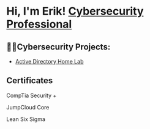 <h1>Hi, I'm Erik!  <a href="https://www.linkedin.com/in/erik-daniels-3281255b/">Cybersecurity Professional</a>

<h2>👨‍💻Cybersecurity Projects:</h2>


  - [Active Directory Home Lab](https://github.com/joshmadakor1/Algorithms-Practice)


<h2>Certificates</h2>

CompTia Security +

JumpCloud Core

Lean Six Sigma





<!--
**joshmadakor1/joshmadakor1** is a ✨ _special_ ✨ repository because its `README.md` (this file) appears on your GitHub profile.

Here are some ideas to get you started:

- 🔭 I’m currently working on ...
- 🌱 I’m currently learning ...
- 👯 I’m looking to collaborate on ...
- 🤔 I’m looking for help with ...
- 💬 Ask me about ...
- 📫 How to reach me: ...
- 😄 Pronouns: ...
- ⚡ Fun fact: ...
